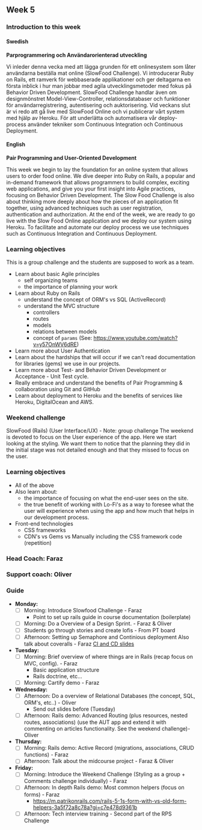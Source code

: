 ## Week 5
### Introduction to this week

#### Swedish
**Parprogrammering och Användarorienterad utveckling**

Vi inleder denna vecka med att lägga grunden för ett onlinesystem som låter användarna beställa mat online (SlowFood Challenge). Vi introducerar Ruby on Rails, ett ramverk för webbaserade applikationer och ger deltagarna en första inblick i hur man jobbar med agila utvecklingsmetoder med fokus på Behavior Driven Development. SlowFood Challenge handlar även om designmönstret Model-View-Controller, relationsdatabaser och funktioner för användarregistrering, autentisering och auktorisering. Vid veckans slut är vi redo att gå live med SlowFood Online och vi publicerar vårt system med hjälp av Heroku. För att underlätta och automatisera vår deploy-process använder tekniker som Continuous Integration och Continuous Deployment.

#### English
**Pair Programming and User-Oriented Development**

This week we begin to lay the foundation for an online system that allows users to order food online. We dive deeper into Ruby on Rails,  a popular and in-demand framework that allows programmers to build complex, exciting web applications, and give you your first insight into Agile practices, focusing on Behavior Driven Development. The Slow Food Challenge is also about thinking more deeply about how the pieces of an application fit together, using advanced techniques such as user registration, authentication and authorization. At the end of the week, we are ready to go live with the Slow Food Online application and we deploy our system using Heroku. To facilitate and automate our deploy process we use techniques such as Continuous Integration and Continuous Deployment.


### Learning objectives
This is a group challenge and the students are supposed to work as a team.
* Learn about basic Agile principles
  - self organizing teams
  - the importance of planning your work
* Learn about Ruby on Rails
  - understand the concept of ORM's vs SQL (ActiveRecord)
  - understand the MVC structure
    - controllers
    - routes
    - models
    - relations between models
    - concept of `params` (See: https://www.youtube.com/watch?v=y57OnWV6dRE)
* Learn more about User Authentication
* Learn about the hardships that will occur if we can't read documentation for libraries (gems) we use in our projects.
* Learn more about Test- and Behavior Driven Development or Acceptance - Unit Test cycle.
* Really embrace and understand the benefits of Pair Programming & collaboration using Git and GitHub
* Learn about deployment to Heroku and the benefits of services like Heroku, DigitalOcean and AWS.

### Weekend challenge
SlowFood (Rails) (User Interface/UX) - Note: group challenge
The weekend is devoted to focus on the User experience of the app. Here we start looking at the styling. We want them to notice that the planning they did in the initial stage was not detailed enough and that they missed to focus on the user.

### Learning objectives
* All of the above
* Also learn about:
  - the importance of focusing on what the end-user sees on the site.
  - the true benefit of working with Lo-Fi's as a way to foresee what the user will experience when using the app and how much that helps in our development process.
* Front-end technologies
  - CSS frameworks
  - CDN's vs Gems vs Manually including the CSS framework code (repetition)

### Head Coach: Faraz
### Support coach: Oliver
### Guide
- **Monday:**
  - [ ] Morning: Introduce Slowfood Challenge - Faraz
    - Point to set up rails guide in course documentation (boilerplate)
  - [ ] Morning: Do a Overview of a Design Sprint. - Faraz & Oliver
  - [ ] Students go through stories and create lofis - From PT board
  - [ ] Afternoon: Setting up Semaphore and Continious deployment Also talk about coveralls - Faraz [CI and CD slides](https://docs.google.com/presentation/d/1Y0YBeRV9Da9exfEQXZFyJob0d6pbBKofPj3fjHp_yMQ/edit#slide=id.p9)
  
- **Tuesday:**
  - [ ] Morning: Brief overview of where things are in Rails (recap focus on MVC, config). - Faraz
      - Basic application structure
      - Rails doctrine, etc...
  - [ ] Morning: Cartify demo - Faraz

- **Wednesday:** 
  - [ ] Afternoon: Do a overview of Relational Databases (the concept, SQL, ORM's, etc..) - Oliver
    - Send out slides before (Tuesday)
  - [ ] Afternoon: Rails demo: Advanced Routing (plus resources, nested routes, associations) (use the AUT app and extend it with commenting on articles functionality. See the weekend challenge)- Oliver

- **Thursday:**
    - [ ] Morning: Rails demo: Active Record (migrations, associations, CRUD functions) - Faraz
    - [ ] Afternoon: Talk about the midcourse project - Faraz & Oliver

- **Friday:**
  - [ ] Morning: Introduce the Weekend Challenge (Styling as a group + Comments challenge individually) - Faraz
  - [ ] Afternoon: In depth Rails demo: Most common helpers (focus on forms) - Faraz
    - https://m.patrikonrails.com/rails-5-1s-form-with-vs-old-form-helpers-3a5f72a8c78a?gi=c7e478d9361b
  - [ ] Afternoon: Tech interview training - Second part of the RPS Challenge
